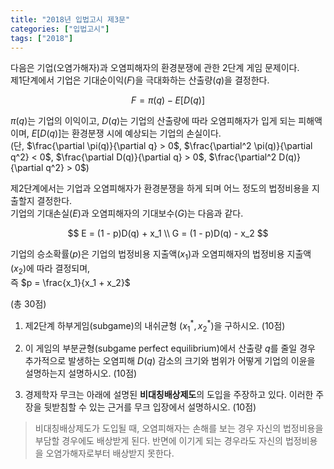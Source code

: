 ```yaml
---
title: "2018년 입법고시 제3문"
categories: ["입법고시"]
tags: ["2018"]
---
```


다음은 기업(오염가해자)과 오염피해자의 환경분쟁에 관한 2단계 게임 문제이다.  
제1단계에서 기업은 기대순이익($F$)을 극대화하는 산출량($q$)을 결정한다.

$$
F = \pi(q) - E[D(q)]
$$

$\pi(q)$는 기업의 이익이고, $D(q)$는 기업의 산출량에 따라 오염피해자가 입게 되는 피해액이며, $E[D(q)]$는 환경분쟁 시에 예상되는 기업의 손실이다.  
(단, $\frac{\partial \pi(q)}{\partial q} > 0$, $\frac{\partial^2 \pi(q)}{\partial q^2} < 0$, $\frac{\partial D(q)}{\partial q} > 0$, $\frac{\partial^2 D(q)}{\partial q^2} > 0$)

제2단계에서는 기업과 오염피해자가 환경분쟁을 하게 되며 어느 정도의 법정비용을 지출할지 결정한다.  
기업의 기대손실($E$)과 오염피해자의 기대보수($G$)는 다음과 같다.

$$
E = (1 - p)D(q) + x_1 \\
G = (1 - p)D(q) - x_2
$$

기업의 승소확률($p$)은 기업의 법정비용 지출액($x_1$)과 오염피해자의 법정비용 지출액($x_2$)에 따라 결정되며,  
즉 $p = \frac{x_1}{x_1 + x_2}$

(총 30점)

1) 제2단계 하부게임(subgame)의 내쉬균형 $(x_1^*, x_2^*)$을 구하시오. (10점)

2) 이 게임의 부분균형(subgame perfect equilibrium)에서 산출량 $q$를 줄일 경우 추가적으로 발생하는 오염피해 $D(q)$ 감소의 크기와 범위가 어떻게 기업의 이윤을 설명하는지 설명하시오. (10점)

3) 경제학자 무크는 아래에 설명된 **비대칭배상제도**의 도입을 주장하고 있다. 이러한 주장을 뒷받침할 수 있는 근거를 무크 입장에서 설명하시오. (10점)

> 비대칭배상제도가 도입될 때, 오염피해자는 손해를 보는 경우 자신의 법정비용을 부담할 경우에도 배상받게 된다. 반면에 이기게 되는 경우라도 자신의 법정비용을 오염가해자로부터 배상받지 못한다.
